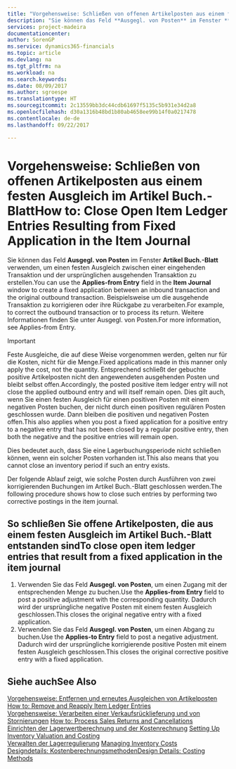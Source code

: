 ```yaml
---
title: "Vorgehensweise: Schließen von offenen Artikelposten aus einem festen Ausgleich im Artikel Buch.-Blatt | Microsoft Docs"
description: "Sie können das Feld **Ausgegl. von Posten** im Fenster **Artikel Buch.-Blatt** verwenden, um einen festen Ausgleich zwischen einer eingehenden Transaktion und der ursprünglichen ausgehenden Transaktion zu erstellen. Beispielsweise um die ausgehende Transaktion zu korrigieren oder ihre Rückgabe zu verarbeiten."
services: project-madeira
documentationcenter: 
author: SorenGP
ms.service: dynamics365-financials
ms.topic: article
ms.devlang: na
ms.tgt_pltfrm: na
ms.workload: na
ms.search.keywords: 
ms.date: 08/09/2017
ms.author: sgroespe
ms.translationtype: HT
ms.sourcegitcommit: 2c13559bb3dc44cdb61697f5135c5b931e34d2a8
ms.openlocfilehash: d30a1316b48bd1b80ab4658ee99b14f0a0217478
ms.contentlocale: de-de
ms.lasthandoff: 09/22/2017

---
```

# <a name="how-to-close-open-item-ledger-entries-resulting-from-fixed-application-in-the-item-journal"></a><span data-ttu-id="e2cee-104">Vorgehensweise: Schließen von offenen Artikelposten aus einem festen Ausgleich im Artikel Buch.-Blatt</span><span class="sxs-lookup"><span data-stu-id="e2cee-104">How to: Close Open Item Ledger Entries Resulting from Fixed Application in the Item Journal</span></span>
<span data-ttu-id="e2cee-105">Sie können das Feld **Ausgegl. von Posten** im Fenster **Artikel Buch.-Blatt** verwenden, um einen festen Ausgleich zwischen einer eingehenden Transaktion und der ursprünglichen ausgehenden Transaktion zu erstellen.</span><span class="sxs-lookup"><span data-stu-id="e2cee-105">You can use the **Applies-from Entry** field in the **Item Journal** window to create a fixed application between an inbound transaction and the original outbound transaction.</span></span> <span data-ttu-id="e2cee-106">Beispielsweise um die ausgehende Transaktion zu korrigieren oder ihre Rückgabe zu verarbeiten.</span><span class="sxs-lookup"><span data-stu-id="e2cee-106">For example, to correct the outbound transaction or to process its return.</span></span> <span data-ttu-id="e2cee-107">Weitere Informationen finden Sie unter Ausgegl. von Posten.</span><span class="sxs-lookup"><span data-stu-id="e2cee-107">For more information, see Applies-from Entry.</span></span>  

> [!IMPORTANT]  
>  <span data-ttu-id="e2cee-108">Feste Ausgleiche, die auf diese Weise vorgenommen werden, gelten nur für die Kosten, nicht für die Menge.</span><span class="sxs-lookup"><span data-stu-id="e2cee-108">Fixed applications made in this manner only apply the cost, not the quantity.</span></span> <span data-ttu-id="e2cee-109">Entsprechend schließt der gebuchte positive Artikelposten nicht den angewendeten ausgehenden Posten und bleibt selbst offen.</span><span class="sxs-lookup"><span data-stu-id="e2cee-109">Accordingly, the posted positive item ledger entry will not close the applied outbound entry and will itself remain open.</span></span> <span data-ttu-id="e2cee-110">Dies gilt auch, wenn Sie einen festen Ausgleich für einen positiven Posten mit einem negativen Posten buchen, der nicht durch einen positiven regulären Posten geschlossen wurde. Dann bleiben die positiven und negativen Posten offen.</span><span class="sxs-lookup"><span data-stu-id="e2cee-110">This also applies when you post a fixed application for a positive entry to a negative entry that has not been closed by a regular positive entry, then both the negative and the positive entries will remain open.</span></span>  
>   
>  <span data-ttu-id="e2cee-111">Dies bedeutet auch, dass Sie eine Lagerbuchungsperiode nicht schließen können, wenn ein solcher Posten vorhanden ist.</span><span class="sxs-lookup"><span data-stu-id="e2cee-111">This also means that you cannot close an inventory period if such an entry exists.</span></span>  

<span data-ttu-id="e2cee-112">Der folgende Ablauf zeigt, wie solche Posten durch Ausführen von zwei korrigierenden Buchungen im Artikel Buch.-Blatt geschlossen werden.</span><span class="sxs-lookup"><span data-stu-id="e2cee-112">The following procedure shows how to close such entries by performing two corrective postings in the item journal.</span></span>  

## <a name="to-close-open-item-ledger-entries-that-result-from-a-fixed-application-in-the-item-journal"></a><span data-ttu-id="e2cee-113">So schließen Sie offene Artikelposten, die aus einem festen Ausgleich im Artikel Buch.-Blatt entstanden sind</span><span class="sxs-lookup"><span data-stu-id="e2cee-113">To close open item ledger entries that result from a fixed application in the item journal</span></span>  

1.  <span data-ttu-id="e2cee-114">Verwenden Sie das Feld **Ausgegl. von Posten**, um einen Zugang mit der entsprechenden Menge zu buchen.</span><span class="sxs-lookup"><span data-stu-id="e2cee-114">Use the **Applies-from Entry** field to post a positive adjustment with the corresponding quantity.</span></span> <span data-ttu-id="e2cee-115">Dadurch wird der ursprüngliche negative Posten mit einem festen Ausgleich geschlossen.</span><span class="sxs-lookup"><span data-stu-id="e2cee-115">This closes the original negative entry with a fixed application.</span></span>  
2.  <span data-ttu-id="e2cee-116">Verwenden Sie das Feld **Ausgegl. von Posten**, um einen Abgang zu buchen.</span><span class="sxs-lookup"><span data-stu-id="e2cee-116">Use the **Applies-to Entry** field to post a negative adjustment.</span></span> <span data-ttu-id="e2cee-117">Dadurch wird der ursprüngliche korrigierende positive Posten mit einem festen Ausgleich geschlossen.</span><span class="sxs-lookup"><span data-stu-id="e2cee-117">This closes the original corrective positive entry with a fixed application.</span></span>  

## <a name="see-also"></a><span data-ttu-id="e2cee-118">Siehe auch</span><span class="sxs-lookup"><span data-stu-id="e2cee-118">See Also</span></span>  
[<span data-ttu-id="e2cee-119">Vorgehensweise: Entfernen und erneutes Ausgleichen von Artikelposten</span><span class="sxs-lookup"><span data-stu-id="e2cee-119"> How to: Remove and Reapply Item Ledger Entries</span></span>](finance-how-to-remove-and-reapply-item-entries.md)  
 <span data-ttu-id="e2cee-120">[Vorgehensweise: Verarbeiten einer Verkaufsrücklieferung und von Stornierungen](sales-how-process-sales-returns-cancellations.md) </span><span class="sxs-lookup"><span data-stu-id="e2cee-120">[How to: Process Sales Returns and Cancellations](sales-how-process-sales-returns-cancellations.md) </span></span>  
 <span data-ttu-id="e2cee-121">[Einrichten der Lagerwertberechnung und der Kostenrechnung](finance-set-up-inventory-valuation-and-costing.md) </span><span class="sxs-lookup"><span data-stu-id="e2cee-121">[Setting Up Inventory Valuation and Costing](finance-set-up-inventory-valuation-and-costing.md) </span></span>  
 <span data-ttu-id="e2cee-122">[Verwalten der Lagerregulierung](finance-manage-inventory-costs.md) </span><span class="sxs-lookup"><span data-stu-id="e2cee-122">[Managing Inventory Costs](finance-manage-inventory-costs.md) </span></span>  
 [<span data-ttu-id="e2cee-123">Designdetails: Kostenberechnungsmethoden</span><span class="sxs-lookup"><span data-stu-id="e2cee-123">Design Details: Costing Methods</span></span>](design-details-costing-methods.md)

